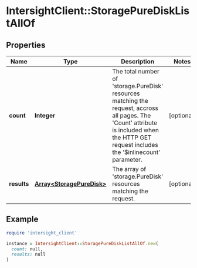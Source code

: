 # IntersightClient::StoragePureDiskListAllOf

## Properties

| Name | Type | Description | Notes |
| ---- | ---- | ----------- | ----- |
| **count** | **Integer** | The total number of &#39;storage.PureDisk&#39; resources matching the request, accross all pages. The &#39;Count&#39; attribute is included when the HTTP GET request includes the &#39;$inlinecount&#39; parameter. | [optional] |
| **results** | [**Array&lt;StoragePureDisk&gt;**](StoragePureDisk.md) | The array of &#39;storage.PureDisk&#39; resources matching the request. | [optional] |

## Example

```ruby
require 'intersight_client'

instance = IntersightClient::StoragePureDiskListAllOf.new(
  count: null,
  results: null
)
```

